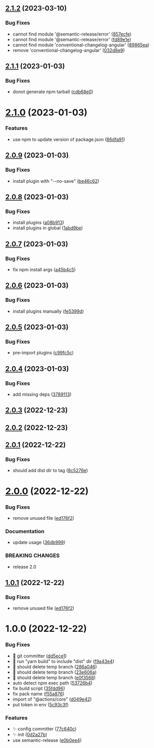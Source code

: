 ## [2.1.2](https://github.com/wow-actions/release-github-action/compare/v2.1.1...v2.1.2) (2023-03-10)


### Bug Fixes

* cannot find module '@semantic-release/error' ([857ecfe](https://github.com/wow-actions/release-github-action/commit/857ecfeb0405a51164b329f0346c0a9cdc197088))
* cannot find module '@semantic-release/error' ([fd89e1e](https://github.com/wow-actions/release-github-action/commit/fd89e1e55b28cce5c906d9bd09006baf4d1c40ae))
* cannot find module 'conventional-changelog-angular' ([89865ea](https://github.com/wow-actions/release-github-action/commit/89865ea70b1f1d4c4fb04ac726c978a728e1e239))
* remove 'conventional-changelog-angular' ([032d8e9](https://github.com/wow-actions/release-github-action/commit/032d8e9a9064e4d07c6a1a92d3421136d158793e))

## [2.1.1](https://github.com/wow-actions/release-github-action/compare/v2.1.0...v2.1.1) (2023-01-03)


### Bug Fixes

* donot generate npm tarball ([cdb68e0](https://github.com/wow-actions/release-github-action/commit/cdb68e0ff9336ff58aeda247677df80ed560a6d5))

# [2.1.0](https://github.com/wow-actions/release-github-action/compare/v2.0.9...v2.1.0) (2023-01-03)


### Features

* use npm to update version of package.json ([86dfa91](https://github.com/wow-actions/release-github-action/commit/86dfa917862c77e839b51c34beaa762fe076977a))

## [2.0.9](https://github.com/wow-actions/release-github-action/compare/v2.0.8...v2.0.9) (2023-01-03)


### Bug Fixes

* install plugin with "--no-save" ([be46c62](https://github.com/wow-actions/release-github-action/commit/be46c629fda16ffdd909ae527705eae2922a4ddb))

## [2.0.8](https://github.com/wow-actions/release-github-action/compare/v2.0.7...v2.0.8) (2023-01-03)


### Bug Fixes

* install plugins ([a08b913](https://github.com/wow-actions/release-github-action/commit/a08b913dc290a15a7b8d2f04955273e8f9c1a8e8))
* install plugins in global ([1abd9be](https://github.com/wow-actions/release-github-action/commit/1abd9bee1b15921171f2c869674ad174f669a9c8))

## [2.0.7](https://github.com/wow-actions/release-github-action/compare/v2.0.6...v2.0.7) (2023-01-03)


### Bug Fixes

* fix npm install args ([a45b4c5](https://github.com/wow-actions/release-github-action/commit/a45b4c5117d9fecb53d7a85dd5cafd2f7aeb0595))

## [2.0.6](https://github.com/wow-actions/release-github-action/compare/v2.0.5...v2.0.6) (2023-01-03)


### Bug Fixes

* install plugins manually ([fe5399d](https://github.com/wow-actions/release-github-action/commit/fe5399d83a50938e9bb274d9091a04509b57060e))

## [2.0.5](https://github.com/wow-actions/release-github-action/compare/v2.0.4...v2.0.5) (2023-01-03)


### Bug Fixes

* pre-import plugins ([c99fc5c](https://github.com/wow-actions/release-github-action/commit/c99fc5cc8104842f15393ba8ee60eadc780d6414))

## [2.0.4](https://github.com/wow-actions/release-github-action/compare/v2.0.3...v2.0.4) (2023-01-03)


### Bug Fixes

* add missing deps ([3789113](https://github.com/wow-actions/release-github-action/commit/3789113c49c445d8f23d0e4e43ef10f16b3d853a))

## [2.0.3](https://github.com/wow-actions/release-github-action/compare/v2.0.2...v2.0.3) (2022-12-23)

## [2.0.2](https://github.com/wow-actions/release-github-action/compare/v2.0.1...v2.0.2) (2022-12-23)

## [2.0.1](https://github.com/wow-actions/release-github-action/compare/v2.0.0...v2.0.1) (2022-12-22)


### Bug Fixes

* should add dist dir to tag ([8c5276e](https://github.com/wow-actions/release-github-action/commit/8c5276ef76d1660edfa9e82b0b2eaba9a38d48c4))

# [2.0.0](https://github.com/wow-actions/release-github-action/compare/v1.0.0...v2.0.0) (2022-12-22)


### Bug Fixes

* remove unused file ([ed176f2](https://github.com/wow-actions/release-github-action/commit/ed176f225219ef5e418308e456a220477ec1fb7a))


### Documentation

* update usage ([36db999](https://github.com/wow-actions/release-github-action/commit/36db9998602a422f14f32d665c218bc503206529))


### BREAKING CHANGES

* release 2.0

## [1.0.1](https://github.com/wow-actions/release-github-action/compare/v1.0.0...v1.0.1) (2022-12-22)


### Bug Fixes

* remove unused file ([ed176f2](https://github.com/wow-actions/release-github-action/commit/ed176f225219ef5e418308e456a220477ec1fb7a))

# 1.0.0 (2022-12-22)


### Bug Fixes

* 🐛 git committer ([dd5ece1](https://github.com/wow-actions/release-github-action/commit/dd5ece17c1083f5a4cad8dcdddc33aa99ff2d38a))
* 🐛 run "yarn build" to include "dist" dir ([f9a43e4](https://github.com/wow-actions/release-github-action/commit/f9a43e4361b2b7c5be1d80ef3ac0087b94c32713))
* 🐛 should delete temp branch ([286a046](https://github.com/wow-actions/release-github-action/commit/286a0468229b75442c04b80ca1d664b8bc3eb2d9))
* 🐛 should delete temp branch ([23e606a](https://github.com/wow-actions/release-github-action/commit/23e606aa103515f5e5b57c3ed8bb77da88c239ab))
* 🐛 should delete temp branch ([e0f3568](https://github.com/wow-actions/release-github-action/commit/e0f35689b65e3fdb7a17d47ef6c26a4c438d65f5))
* auto detect npm exec path ([53726b4](https://github.com/wow-actions/release-github-action/commit/53726b4378f942c5f2c1eaea85679430b54d5364))
* fix build script ([35fdd96](https://github.com/wow-actions/release-github-action/commit/35fdd9601ec21aade206dea0552aa1aa125f6250))
* fix pack name ([f55a876](https://github.com/wow-actions/release-github-action/commit/f55a8760c717406557b155a9b2a16d7455b8ad0b))
* import of "@actions/core" ([d049e42](https://github.com/wow-actions/release-github-action/commit/d049e427b13b0559c3c717d2e0216e990ca5dcbe))
* put token in env ([5c93c3f](https://github.com/wow-actions/release-github-action/commit/5c93c3f0cb99900522b364f7a281143470c56627))


### Features

* ✨ config committer ([77c640c](https://github.com/wow-actions/release-github-action/commit/77c640cc215f55e9360709d55627c4bdfc5c653a))
* ✨ init ([0d2a27b](https://github.com/wow-actions/release-github-action/commit/0d2a27b2907936354c686d942157b9a9546ddf53))
* use semantic-release ([e0b0ee4](https://github.com/wow-actions/release-github-action/commit/e0b0ee49f0399afb6e011db1cbf40de398ed8204))
